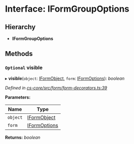 # Interface: IFormGroupOptions

## Hierarchy

* **IFormGroupOptions**

## Methods

### `Optional` visible

▸ **visible**(`object`: [IFormObject](_cs_core_src_form_form_decorators_.iformobject.md), `form`: [IFormOptions](_cs_core_src_form_form_decorators_.iformoptions.md)): *boolean*

*Defined in [cs-core/src/form/form-decorators.ts:39](https://github.com/RichardHovenkamp/csnext/blob/6deb7f51/packages/cs-core/src/form/form-decorators.ts#L39)*

**Parameters:**

Name | Type |
------ | ------ |
`object` | [IFormObject](_cs_core_src_form_form_decorators_.iformobject.md) |
`form` | [IFormOptions](_cs_core_src_form_form_decorators_.iformoptions.md) |

**Returns:** *boolean*
